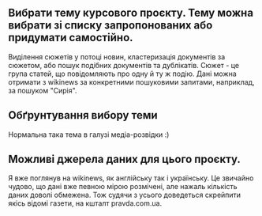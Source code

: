 ## Вибрати тему курсового проєкту. Тему можна вибрати зі списку запропонованих або придумати самостійно.

Виділення сюжетів у потоці новин, кластеризація документів за сюжетом, або пошук подібних документів та дублікатів. Сюжет - це група статей, що повідомляють про одну й ту ж подію. Дані можна отримати з wikinews за конкретними пошуковими запитами, наприклад, за пошуком "Сирія".

## Обґрунтування вибору теми

Нормальна така тема в галузі медіа-розвідки :)

## Можливі джерела даних для цього проєкту.

Я вже поглянув на wikinews, як англійську так і українську. Це звичайно чудово, що дані вже певною мірою розмічені, але нажаль кількість даних доволі обмежена.
Тож судячи з усього доведеться скрейпити якісь відомі газети, на кшталт pravda.com.ua.

